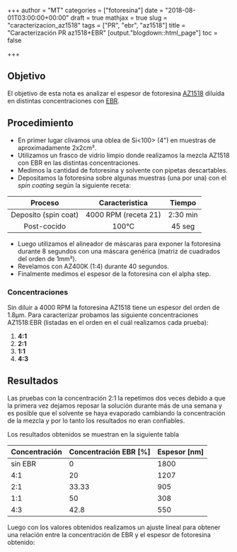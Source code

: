 +++
author = "MT"
categories = ["fotoresina"]
date = "2018-08-01T03:00:00+00:00"
draft = true
mathjax = true
slug = "caracterizacion_az1518"
tags = ["PR", "ebr", "az1518"]
title = "Caracterización PR az1518+EBR"
[output."blogdown::html_page"]
toc = false

+++
## Objetivo

El objetivo de esta nota es analizar el espesor de fotoresina [AZ1518](https://www.microchemicals.com/products/photoresists/az_1518.html) diluída en distintas concentraciones con [EBR](https://microchemicals.net/micro/az_ebr.pdf).

## Procedimiento

* En primer lugar clivamos una oblea de Si<100> (4") en muestras de aproximadamente 2x2cm².
* Utilizamos un frasco de vidrio limpio donde realizamos la mezcla AZ1518 con EBR en las distintas concentraciones.
* Medimos la cantidad de fotoresina y solvente con pipetas descartables.
* Depositamos la fotoresina sobre algunas muestras (una por una) con el _spin coating_ según la siguiente receta:

| Proceso | Caracteristica | Tiempo |
| :---: | :---: | :---: |
| Deposito (spin coat) | 4000 RPM (receta 21) | 2:30 min |
| Post-cocido | 100°C | 45 seg |

* Luego utilizamos el alineador de máscaras para exponer la fotoresina durante 8 segundos con una máscara genérica (matriz de cuadrados del orden de 1mm²).
* Revelamos con AZ400K (1:4) durante 40 segundos.
* Finalmente medimos el espesor de la fotoresina con el alpha step.

### Concentraciones

Sin diluir a 4000 RPM la fotoresina AZ1518 tiene un espesor del orden de 1.8µm. Para caracterizar probamos las siguiente concentraciones AZ1518:EBR (listadas en el orden en el cuál realizamos cada prueba):

1. **4:1**
2. **2:1**
3. **1:1**
4. **4:3**

## Resultados

Las pruebas con la concentración 2:1 la repetimos dos veces debido a que la primera vez dejamos reposar la solución durante más de una semana y es posible que el solvente se haya evaporado cambiando la concentración de la mezcla y por lo tanto los resultados no eran confiables.

Los resultados obtenidos se muestran en la siguiente tabla

| Concentración | Concentración EBR \[%\] | Espesor \[nm\] |
| --- | --- | --- |
| sin EBR | 0 | 1800 |
| 4:1 | 20 | 1207 |
| 2:1 | 33.33 | 905 |
| 1:1 | 50 | 308 |
| 4:3 | 42.8 | 550 |

Luego con los valores obtenidos realizamos un ajuste lineal para obtener una relación entre la concentración de EBR y el espesor de fotoresina obtenido: